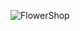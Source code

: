 ![FlowerShop](https://user-images.githubusercontent.com/69234969/114844839-78803980-9ddb-11eb-8e37-33258a2a2d80.png)


